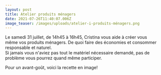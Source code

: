 ```yaml
---
layout: post
title: Atelier produits ménagers
date: 2021-07-26T11:40:07.006Z
image_teaser: /images/uploads/atelier-i-produits-ménagers.png
---
```

Le samedi 31 juillet, de 14h45 à 16h45, Cristina vous aide à créer vous même vos produits ménagers. De quoi faire des économies et consommer responsable et naturel.\
Si jamais vous n'aviez pas tout le matériel nécessaire demandé, pas de problème vous pourrez quand même participer. 

Pour un avant-goût, voici la recette en image!